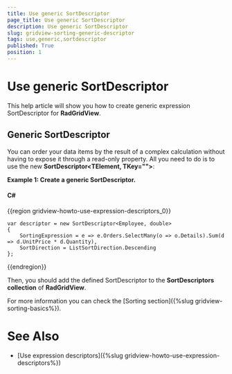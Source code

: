 ```yaml
---
title: Use generic SortDescriptor
page_title: Use generic SortDescriptor
description: Use generic SortDescriptor
slug: gridview-sorting-generic-descriptor
tags: use,generic,sortdescriptor
published: True
position: 1
---
```


# Use generic SortDescriptor

This help article will show you how to create generic expression SortDescriptor<T> for __RadGridView__.

## Generic SortDescriptor

You can order your data items by the result of a complex calculation without having to expose it through a read-only property. All you need to do is to use the new __SortDescriptor<TElement, TKey="">__:
       
__Example 1: Create a generic SortDescriptor<T>.__

#### __C#__

{{region gridview-howto-use-expression-descriptors_0}}

	var descriptor = new SortDescriptor<Employee, double>
	{
	    SortingExpression = e => e.Orders.SelectMany(o => o.Details).Sum(d => d.UnitPrice * d.Quantity),
	    SortDirection = ListSortDirection.Descending
	};
{{endregion}}

Then, you should add the defined SortDescriptor to the __SortDescriptors collection__ of __RadGridView__.
        
For more information you can check the [Sorting section]({%slug gridview-sorting-basics%}).
        
# See Also

 * [Use expression descriptors]({%slug gridview-howto-use-expression-descriptors%})
